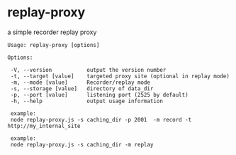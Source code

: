 # replay-proxy
a simple recorder replay proxy

    Usage: replay-proxy [options]
  
    Options:
    
     -V, --version           output the version number
     -t, --target [value]    targeted proxy site (optional in replay mode)
     -m, --mode [value]      Recorder/replay mode
     -s, --storage [value]   directory of data_dir
     -p, --port [value]      listening port (2525 by default)
     -h, --help              output usage information
     
     example:
     node replay-proxy.js -s caching_dir -p 2001  -m record -t http://my_internal_site
     
     example:
     node replay-proxy.js -s caching_dir -m replay


